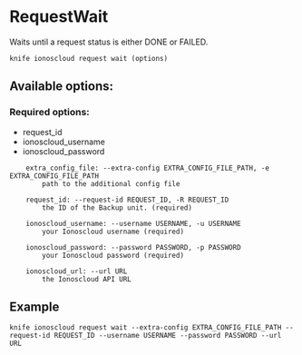 # RequestWait

Waits until a request status is either DONE or FAILED.

```text
knife ionoscloud request wait (options)
```

## Available options:

### Required options:

* request\_id
* ionoscloud\_username
* ionoscloud\_password

```text
    extra_config_file: --extra-config EXTRA_CONFIG_FILE_PATH, -e EXTRA_CONFIG_FILE_PATH
        path to the additional config file

    request_id: --request-id REQUEST_ID, -R REQUEST_ID
        the ID of the Backup unit. (required)

    ionoscloud_username: --username USERNAME, -u USERNAME
        your Ionoscloud username (required)

    ionoscloud_password: --password PASSWORD, -p PASSWORD
        your Ionoscloud password (required)

    ionoscloud_url: --url URL
        the Ionoscloud API URL

```
## Example

```text
knife ionoscloud request wait --extra-config EXTRA_CONFIG_FILE_PATH --request-id REQUEST_ID --username USERNAME --password PASSWORD --url URL
```

